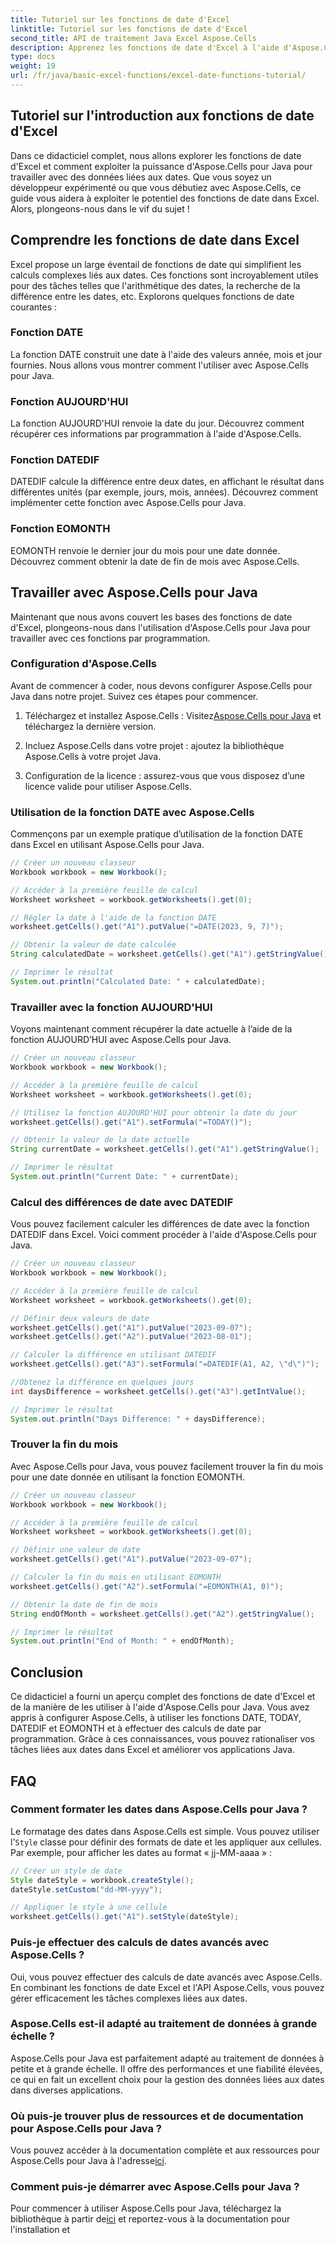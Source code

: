 ```yaml
---
title: Tutoriel sur les fonctions de date d'Excel
linktitle: Tutoriel sur les fonctions de date d'Excel
second_title: API de traitement Java Excel Aspose.Cells
description: Apprenez les fonctions de date d'Excel à l'aide d'Aspose.Cells pour Java. Explorez des didacticiels étape par étape avec le code source.
type: docs
weight: 19
url: /fr/java/basic-excel-functions/excel-date-functions-tutorial/
---
```


## Tutoriel sur l'introduction aux fonctions de date d'Excel

Dans ce didacticiel complet, nous allons explorer les fonctions de date d'Excel et comment exploiter la puissance d'Aspose.Cells pour Java pour travailler avec des données liées aux dates. Que vous soyez un développeur expérimenté ou que vous débutiez avec Aspose.Cells, ce guide vous aidera à exploiter le potentiel des fonctions de date dans Excel. Alors, plongeons-nous dans le vif du sujet !

## Comprendre les fonctions de date dans Excel

Excel propose un large éventail de fonctions de date qui simplifient les calculs complexes liés aux dates. Ces fonctions sont incroyablement utiles pour des tâches telles que l'arithmétique des dates, la recherche de la différence entre les dates, etc. Explorons quelques fonctions de date courantes :

### Fonction DATE

La fonction DATE construit une date à l'aide des valeurs année, mois et jour fournies. Nous allons vous montrer comment l'utiliser avec Aspose.Cells pour Java.

### Fonction AUJOURD'HUI

La fonction AUJOURD'HUI renvoie la date du jour. Découvrez comment récupérer ces informations par programmation à l'aide d'Aspose.Cells.

### Fonction DATEDIF

DATEDIF calcule la différence entre deux dates, en affichant le résultat dans différentes unités (par exemple, jours, mois, années). Découvrez comment implémenter cette fonction avec Aspose.Cells pour Java.

### Fonction EOMONTH

EOMONTH renvoie le dernier jour du mois pour une date donnée. Découvrez comment obtenir la date de fin de mois avec Aspose.Cells.

## Travailler avec Aspose.Cells pour Java

Maintenant que nous avons couvert les bases des fonctions de date d'Excel, plongeons-nous dans l'utilisation d'Aspose.Cells pour Java pour travailler avec ces fonctions par programmation.

### Configuration d'Aspose.Cells

Avant de commencer à coder, nous devons configurer Aspose.Cells pour Java dans notre projet. Suivez ces étapes pour commencer.

1. Téléchargez et installez Aspose.Cells : Visitez[Aspose.Cells pour Java](https://releases.aspose.com/cells/java/) et téléchargez la dernière version.

2. Incluez Aspose.Cells dans votre projet : ajoutez la bibliothèque Aspose.Cells à votre projet Java.

3. Configuration de la licence : assurez-vous que vous disposez d’une licence valide pour utiliser Aspose.Cells.

### Utilisation de la fonction DATE avec Aspose.Cells

Commençons par un exemple pratique d’utilisation de la fonction DATE dans Excel en utilisant Aspose.Cells pour Java.

```java
// Créer un nouveau classeur
Workbook workbook = new Workbook();

// Accéder à la première feuille de calcul
Worksheet worksheet = workbook.getWorksheets().get(0);

// Régler la date à l'aide de la fonction DATE
worksheet.getCells().get("A1").putValue("=DATE(2023, 9, 7)");

// Obtenir la valeur de date calculée
String calculatedDate = worksheet.getCells().get("A1").getStringValue();

// Imprimer le résultat
System.out.println("Calculated Date: " + calculatedDate);
```

### Travailler avec la fonction AUJOURD'HUI

Voyons maintenant comment récupérer la date actuelle à l’aide de la fonction AUJOURD’HUI avec Aspose.Cells pour Java.

```java
// Créer un nouveau classeur
Workbook workbook = new Workbook();

// Accéder à la première feuille de calcul
Worksheet worksheet = workbook.getWorksheets().get(0);

// Utilisez la fonction AUJOURD'HUI pour obtenir la date du jour
worksheet.getCells().get("A1").setFormula("=TODAY()");

// Obtenir la valeur de la date actuelle
String currentDate = worksheet.getCells().get("A1").getStringValue();

// Imprimer le résultat
System.out.println("Current Date: " + currentDate);
```

### Calcul des différences de date avec DATEDIF

Vous pouvez facilement calculer les différences de date avec la fonction DATEDIF dans Excel. Voici comment procéder à l'aide d'Aspose.Cells pour Java.

```java
// Créer un nouveau classeur
Workbook workbook = new Workbook();

// Accéder à la première feuille de calcul
Worksheet worksheet = workbook.getWorksheets().get(0);

// Définir deux valeurs de date
worksheet.getCells().get("A1").putValue("2023-09-07");
worksheet.getCells().get("A2").putValue("2023-08-01");

// Calculer la différence en utilisant DATEDIF
worksheet.getCells().get("A3").setFormula("=DATEDIF(A1, A2, \"d\")");

//Obtenez la différence en quelques jours
int daysDifference = worksheet.getCells().get("A3").getIntValue();

// Imprimer le résultat
System.out.println("Days Difference: " + daysDifference);
```

### Trouver la fin du mois

Avec Aspose.Cells pour Java, vous pouvez facilement trouver la fin du mois pour une date donnée en utilisant la fonction EOMONTH.

```java
// Créer un nouveau classeur
Workbook workbook = new Workbook();

// Accéder à la première feuille de calcul
Worksheet worksheet = workbook.getWorksheets().get(0);

// Définir une valeur de date
worksheet.getCells().get("A1").putValue("2023-09-07");

// Calculer la fin du mois en utilisant EOMONTH
worksheet.getCells().get("A2").setFormula("=EOMONTH(A1, 0)");

// Obtenir la date de fin de mois
String endOfMonth = worksheet.getCells().get("A2").getStringValue();

// Imprimer le résultat
System.out.println("End of Month: " + endOfMonth);
```

## Conclusion

Ce didacticiel a fourni un aperçu complet des fonctions de date d'Excel et de la manière de les utiliser à l'aide d'Aspose.Cells pour Java. Vous avez appris à configurer Aspose.Cells, à utiliser les fonctions DATE, TODAY, DATEDIF et EOMONTH et à effectuer des calculs de date par programmation. Grâce à ces connaissances, vous pouvez rationaliser vos tâches liées aux dates dans Excel et améliorer vos applications Java.

## FAQ

### Comment formater les dates dans Aspose.Cells pour Java ?

 Le formatage des dates dans Aspose.Cells est simple. Vous pouvez utiliser l'`Style` classe pour définir des formats de date et les appliquer aux cellules. Par exemple, pour afficher les dates au format « jj-MM-aaaa » :

```java
// Créer un style de date
Style dateStyle = workbook.createStyle();
dateStyle.setCustom("dd-MM-yyyy");

// Appliquer le style à une cellule
worksheet.getCells().get("A1").setStyle(dateStyle);
```

### Puis-je effectuer des calculs de dates avancés avec Aspose.Cells ?

Oui, vous pouvez effectuer des calculs de date avancés avec Aspose.Cells. En combinant les fonctions de date Excel et l'API Aspose.Cells, vous pouvez gérer efficacement les tâches complexes liées aux dates.

### Aspose.Cells est-il adapté au traitement de données à grande échelle ?

Aspose.Cells pour Java est parfaitement adapté au traitement de données à petite et à grande échelle. Il offre des performances et une fiabilité élevées, ce qui en fait un excellent choix pour la gestion des données liées aux dates dans diverses applications.

### Où puis-je trouver plus de ressources et de documentation pour Aspose.Cells pour Java ?

 Vous pouvez accéder à la documentation complète et aux ressources pour Aspose.Cells pour Java à l'adresse[ici](https://reference.aspose.com/cells/java/).

### Comment puis-je démarrer avec Aspose.Cells pour Java ?

 Pour commencer à utiliser Aspose.Cells pour Java, téléchargez la bibliothèque à partir de[ici](https://releases.aspose.com/cells/java/) et reportez-vous à la documentation pour l'installation et